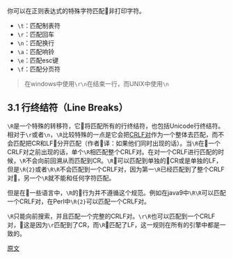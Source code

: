 你可以在正则表达式的特殊字符匹配非打印字符。

- `\t`：匹配制表符
- `\r`：匹配回车
- `\n`：匹配换行
- `\a`：匹配响铃
- `\e`：匹配esc键
- `\f`：匹配分页符

> 在windows中使用`\r\n`在结束一行，而UNIX中使用`\n`

## 3.1 行终结符（Line Breaks）

`\R`是一个特殊的转移符，它将匹配所有的行终结符，也包括Unicode行终结符。相对于`\r`或者`\n`，`\R`比较特殊的一点是它会把[CRLF对]作为一个整体去匹配，而不会匹配把CR和LF分开匹配（作者译：如果他们同时出现的话）。当`\R`在一个CRLF对之前出现的话，单个`\R`相匹配整个CRLF对。在对一个CRLF进行匹配的时候，`\R`不会向前回溯从而匹配到CR。`\R`可以匹配到单独的CR或是单独的LF，但是`\R{2}`或者`\R\R`不会匹配到一个CRLF对，因为第一`\R`已经匹配到了整个CRLF对，另一个`\R`就不能和任何字符匹配。

但是在一些语言中，`\R`的行为并不遵循这个规范。例如在java9中`\R\R`可以匹配一个CRLF对，在Perl中`\R{2}`可以匹配一个CRLF对。

`\R`只能向前搜索，并且匹配一个完整的CRLF对。`\r\R`也可以匹配到一个CRLF对，这是因为`\r`匹配到了CR，而`\R`匹配了LF，这一规则在所有的引擎中都是一致的。

[CRLF对]: https://baike.baidu.com/item/CRLF/7659459?fr=aladdin

[原文](https://www.regular-expressions.info/nonprint.html)